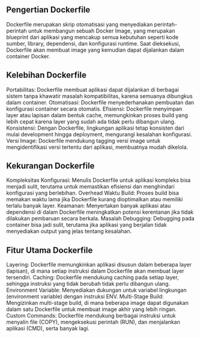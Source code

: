 ## Pengertian Dockerfile
Dockerfile merupakan skrip otomatisasi yang menyediakan perintah-perintah untuk membangun sebuah Docker Image, yang merupakan blueprint dari aplikasi yang mencakup semua kebutuhan seperti kode sumber, library, dependensi, dan konfigurasi runtime. Saat dieksekusi, Dockerfile akan membuat image yang kemudian dapat dijalankan dalam container Docker.

## Kelebihan Dockerfile
Portabilitas: Dockerfile membuat aplikasi dapat dijalankan di berbagai sistem tanpa khawatir masalah kompatibilitas, karena semuanya dibungkus dalam container.
Otomatisasi: Dockerfile menyederhanakan pembuatan dan konfigurasi container secara otomatis.
Efisiensi: Dockerfile menyimpan layer atau lapisan dalam bentuk cache, memungkinkan proses build yang lebih cepat karena layer yang sudah ada tidak perlu dibangun ulang.
Konsistensi: Dengan Dockerfile, lingkungan aplikasi tetap konsisten dari mulai development hingga deployment, mengurangi kesalahan konfigurasi.
Versi Image: Dockerfile mendukung tagging versi image untuk mengidentifikasi versi tertentu dari aplikasi, membuatnya mudah dikelola.

## Kekurangan Dockerfile
Kompleksitas Konfigurasi: Menulis Dockerfile untuk aplikasi kompleks bisa menjadi sulit, terutama untuk memastikan efisiensi dan menghindari konfigurasi yang berlebihan.
Overhead Waktu Build: Proses build bisa memakan waktu lama jika Dockerfile kurang dioptimalkan atau memiliki terlalu banyak layer.
Keamanan: Menyertakan banyak aplikasi atau dependensi di dalam Dockerfile meningkatkan potensi kerentanan jika tidak dilakukan pembaruan secara berkala.
Masalah Debugging: Debugging pada container bisa jadi sulit, terutama jika aplikasi yang berjalan tidak menyediakan output yang jelas tentang kesalahan.

## Fitur Utama Dockerfile
Layering: Dockerfile memungkinkan aplikasi disusun dalam beberapa layer (lapisan), di mana setiap instruksi dalam Dockerfile akan membuat layer tersendiri.
Caching: Dockerfile mendukung caching pada setiap layer, sehingga instruksi yang tidak berubah tidak perlu dibangun ulang.
Environment Variable: Menyediakan dukungan untuk variabel lingkungan (environment variable) dengan instruksi ENV.
Multi-Stage Build: Mengizinkan multi-stage build, di mana beberapa image dapat digunakan dalam satu Dockerfile untuk membuat image akhir yang lebih ringan.
Custom Commands: Dockerfile mendukung berbagai instruksi untuk menyalin file (COPY), mengeksekusi perintah (RUN), dan menjalankan aplikasi (CMD), serta banyak lagi.

